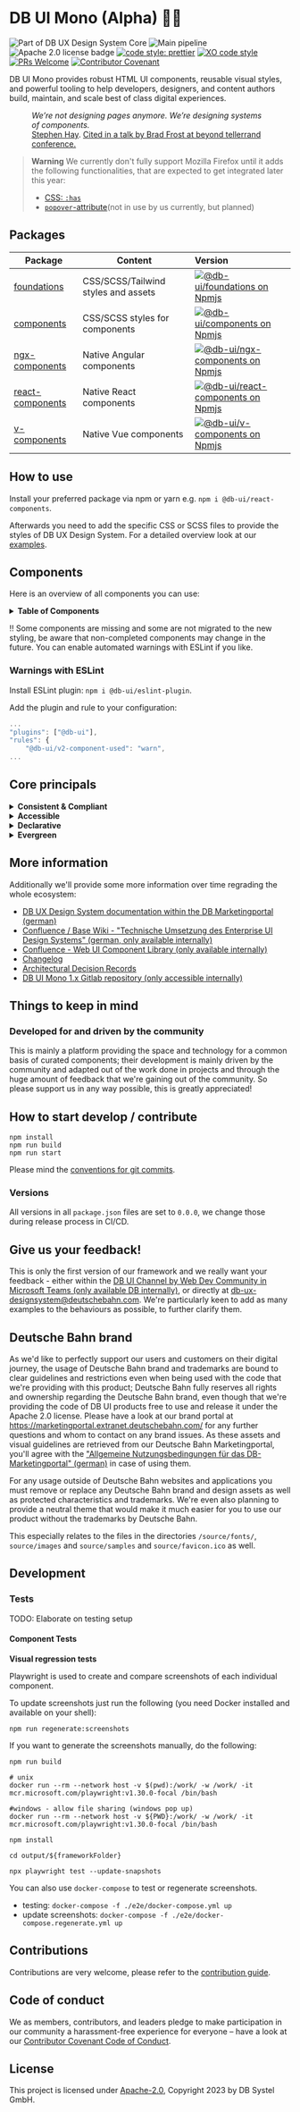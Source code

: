 <!-- markdownlint-configure-file { "MD013": false, "MD041":false } -->
<!-- markdownlint-disable MD033 MD010 -->

<img src="docs/images/header_image_0.guetzli.jpg" alt="" srcset="docs/images/header_image_0.guetzli.2x.jpg 2x, docs/images/header_image_0.guetzli.3x.jpg 3x"> <!-- width="830" height="276" //-->

# DB UI Mono (Alpha) 🚂💖

![Part of DB UX Design System Core](https://img.shields.io/badge/Part%20of-DB%20UX%20Design%20System%20Core-d7dce1.svg)
![Main pipeline](https://github.com/db-ui/mono/actions/workflows/default.yml/badge.svg)
![Apache 2.0 license badge](https://img.shields.io/badge/License-Apache_2.0-blue.svg)
[![code style: prettier](https://img.shields.io/badge/code_style-prettier-ff69b4.svg?style=flat-square)](https://github.com/prettier/prettier)
[![XO code style](https://img.shields.io/badge/code_style-XO-5ed9c7.svg)](https://github.com/xojs/xo)
[![PRs Welcome](https://img.shields.io/badge/PRs-welcome-brightgreen.svg?style=flat-square)](http://makeapullrequest.com)
[![Contributor Covenant](https://img.shields.io/badge/Contributor%20Covenant-2.0-4baaaa.svg)](CODE-OF-CONDUCT.md)

DB UI Mono provides robust HTML UI components, reusable visual styles, and powerful tooling to help developers,
designers, and content authors build, maintain, and scale best of class digital experiences.

<figure>
	<cite>We’re not designing pages anymore. We’re designing systems of components.</cite>
	<figcaption><a href="https://bradfrost.com/blog/post/bdconf-stephen-hay-presents-responsive-design-workflow/" target="_blank" rel="noopener noreferrer">Stephen Hay</a>. <a href="https://vimeo.com/67476280" title="Brad Frosts at beyond tellerrand conference regarding Atomic Design" target="_blank" rel="noopener noreferrer">Cited in a talk by Brad Frost at beyond tellerrand conference.</a></figcaption>
</figure>

> **Warning**
> We currently don't fully support Mozilla Firefox until it adds the following functionalities, that are expected to get integrated later this year:
>
> -   [CSS: `:has`](https://caniuse.com/css-has)
> -   [`popover`-attribute](https://caniuse.com/mdn-api_htmlinputelement_popovertargetaction)(not in use by us currently, but planned)

## Packages

| Package                             | Content                             | Version                                                                                                                                                                                                                                                                                  |
| ----------------------------------- | ----------------------------------- | :--------------------------------------------------------------------------------------------------------------------------------------------------------------------------------------------------------------------------------------------------------------------------------------- |
| [foundations](packages/foundations) | CSS/SCSS/Tailwind styles and assets | [![@db-ui/foundations on Npmjs](https://img.shields.io/badge/dynamic/json?url=https%3A%2F%2Fapi.github.com%2Frepos%2Fdb-ui%2Fmono%2Freleases%2Flatest&query=%24.tag_name&label=npm&color=ed1c24 "npm version")](https://npmjs.com/package/@db-ui/foundations "DB UI – on NPM")           |
| [components](packages/components)   | CSS/SCSS styles for components      | [![@db-ui/components on Npmjs](https://img.shields.io/badge/dynamic/json?url=https%3A%2F%2Fapi.github.com%2Frepos%2Fdb-ui%2Fmono%2Freleases%2Flatest&query=%24.tag_name&label=npm&color=ed1c24 "npm version")](https://npmjs.com/package/@db-ui/components "DB UI – on NPM")             |
| [ngx-components](output/angular)    | Native Angular components           | [![@db-ui/ngx-components on Npmjs](https://img.shields.io/badge/dynamic/json?url=https%3A%2F%2Fapi.github.com%2Frepos%2Fdb-ui%2Fmono%2Freleases%2Flatest&query=%24.tag_name&label=npm&color=ed1c24 "npm version")](https://npmjs.com/package/@db-ui/ngx-components "DB UI – on NPM")     |
| [react-components](output/react)    | Native React components             | [![@db-ui/react-components on Npmjs](https://img.shields.io/badge/dynamic/json?url=https%3A%2F%2Fapi.github.com%2Frepos%2Fdb-ui%2Fmono%2Freleases%2Flatest&query=%24.tag_name&label=npm&color=ed1c24 "npm version")](https://npmjs.com/package/@db-ui/react-components "DB UI – on NPM") |
| [v-components](output/vue/vue3)     | Native Vue components               | [![@db-ui/v-components on Npmjs](https://img.shields.io/badge/dynamic/json?url=https%3A%2F%2Fapi.github.com%2Frepos%2Fdb-ui%2Fmono%2Freleases%2Flatest&query=%24.tag_name&label=npm&color=ed1c24 "npm version")](https://npmjs.com/package/@db-ui/v-components "DB UI – on NPM")         |

## How to use

Install your preferred package via npm or yarn e.g. `npm i @db-ui/react-components`.

Afterwards you need to add the specific CSS or SCSS files to provide the styles of DB UX Design System.
For a detailed overview look at our [examples](https://github.com/db-ui/examples).

## Components

Here is an overview of all components you can use:

<details>
  <summary><strong>Table of Components</strong></summary>

| Name                                                                                          | Category          | Status | Planned for beta |
| --------------------------------------------------------------------------------------------- | ----------------- | :----: | :--------------: |
| [Accordion](https://db-ui.github.io/mono/review/main/components/alert/overview)               | 04 - Data-Display | Alpha  |        ✅        |
| [Alert](https://db-ui.github.io/mono/review/main/components/alert/overview)                   | 05 - Feedback     |  Beta  |        ✅        |
| Avatar                                                                                        | 04 - Data-Display |   ❌   |        ❌        |
| Backdrop                                                                                      | 06 - Utility      |   ❌   |        ✅        |
| [Badge](https://db-ui.github.io/mono/review/main/components/alert/overview)                   | 05 - Feedback     | Alpha  |        ✅        |
| Bottom-Navigation                                                                             | 02 - Action       |   ❌   |        ❌        |
| Breadcrumbs                                                                                   | 02 - Action       |   ❌   |        ✅        |
| [Brand](https://db-ui.github.io/mono/review/main/components/brand/overview)                   | 04 - Data-Display |  Beta  |        ✅        |
| [Button](https://db-ui.github.io/mono/review/main/components/button/overview)                 | 02 - Action       | Alpha  |        ✅        |
| Button-Group                                                                                  | 02 - Action       |   ❌   |        ❌        |
| [Card](https://db-ui.github.io/mono/review/main/components/card/overview)                     | 01 - Layout       | Alpha  |        ✅        |
| Carousel                                                                                      | 06 - Utility      |   ❌   |        ❌        |
| [Checkbox](https://db-ui.github.io/mono/review/main/components/checkbox/overview)             | 03 - Data-Input   | Alpha  |        ✅        |
| Combobox                                                                                      | 03 - Data-Input   |   ❌   |        ❌        |
| Container                                                                                     | 01 - Layout       |   ❌   |        ❌        |
| Date-Picker                                                                                   | 03 - Data-Input   |   ❌   |        ❌        |
| [Divider](https://db-ui.github.io/mono/review/main/components/divider/overview)               | 01 - Layout       | Alpha  |        ✅        |
| [Drawer](https://db-ui.github.io/mono/review/main/components/drawer/overview)                 | 01 - Layout       |  Beta  |        ✅        |
| Dropdown                                                                                      | 06 - Utility      |   ❌   |        ✅        |
| Floating-Button                                                                               | 02 - Action       |   ❌   |        ❌        |
| Footer                                                                                        | 01 - Layout       |   ❌   |        ✅        |
| Grid                                                                                          | 01 - Layout       |   ❌   |        ✅        |
| Header                                                                                        | 01 - Layout       |  Beta  |        ✅        |
| [Icons](https://db-ui.github.io/mono/review/main/components/icon/overview)                    | 04 - Data-Display |  Beta  |        ✅        |
| Image                                                                                         | 04 - Data-Display |   ❌   |        ✅        |
| Indicator                                                                                     | 04 - Data-Display |   ❌   |        ❌        |
| [Infotext](https://db-ui.github.io/mono/review/main/components/infotext/overview)             | 04 - Data-Display | Alpha  |        ✅        |
| [Input](https://db-ui.github.io/mono/review/main/components/input/overview)                   | 03 - Data-Input   | Alpha  |        ✅        |
| [Link](https://db-ui.github.io/mono/review/main/components/link/overview)                     | 02 - Action       | Alpha  |        ✅        |
| List-Item                                                                                     | 04 - Data-Display |   ❌   |        ✅        |
| Menu                                                                                          | 02 - Action       |   ❌   |        ✅        |
| Modal                                                                                         | 06 - Utility      |   ❌   |        ✅        |
| [NavigationItem](https://db-ui.github.io/mono/review/main/components/navigationitem/overview) | 05 - Navigation   |  Beta  |        ✅        |
| Notification                                                                                  | 05 - Feedback     |   ❌   |        ✅        |
| Numbers-Field                                                                                 | 03 - Data-Input   |   ❌   |        ❌        |
| Pagination                                                                                    | 02 - Action       |   ❌   |        ❌        |
| Popover                                                                                       | 06 - Utility      |   ❌   |        ❌        |
| Progress                                                                                      | 05 - Feedback     |   ❌   |        ❌        |
| [Radio](https://db-ui.github.io/mono/review/main/components/radio/overview)                   | 03 - Data-Input   | Alpha  |        ✅        |
| Rating                                                                                        | 03 - Data-Input   |   ❌   |        ❌        |
| [Section](https://db-ui.github.io/mono/review/main/components/section/overview)               | 01 - Layout       |  Beta  |        ✅        |
| [Select](https://db-ui.github.io/mono/review/main/components/select/overview)                 | 03 - Data-Input   |  Beta  |        ✅        |
| Skeleton                                                                                      | 05 - Feedback     |   ❌   |        ❌        |
| Slider                                                                                        | 03 - Data-Input   |   ❌   |        ❌        |
| Spinner                                                                                       | 05 - Feedback     |   ❌   |        ❌        |
| Stack/List                                                                                    | 06 - Utility      |   ❌   |        ✅        |
| Stepper                                                                                       | 02 - Action       |   ❌   |        ❌        |
| Switch                                                                                        | 02 - Action       |   ❌   |        ❌        |
| Table                                                                                         | 04 - Data-Display |   ❌   |        ❌        |
| [Tabs](https://db-ui.github.io/mono/review/main/components/tabs/overview)                     | 04 - Data-Display | Alpha  |        ❌        |
| [Tag](https://db-ui.github.io/mono/review/main/components/tag/overview)                       | 04 - Data-Display | Alpha  |        ✅        |
| Text                                                                                          | 04 - Data-Display |   ❌   |        ✅        |
| [Textarea](https://db-ui.github.io/mono/review/main/components/tag/overview)                  | 03 - Data-Input   | Alpha  |        ✅        |
| Timeline                                                                                      | 04 - Data-Display |   ❌   |        ❌        |
| Time-Picker                                                                                   | 03 - Data-Input   |   ❌   |        ❌        |
| Toggle-Button                                                                                 | 02 - Action       |   ❌   |        ❌        |
| Tooltip                                                                                       | 04 - Data-Display |   ❌   |        ❌        |
| Tree                                                                                          | 04 - Data-Display |   ❌   |        ❌        |
| Upload                                                                                        | 03 - Data-Input   |   ❌   |        ❌        |

</details>

‼ Some components are missing and some are not migrated to the new styling, be aware that non-completed components may change in the future. You can enable automated warnings with ESLint if you like.

### Warnings with ESLint

Install ESLint plugin: `npm i @db-ui/eslint-plugin`.

Add the plugin and rule to your configuration:

```js
...
"plugins": ["@db-ui"],
"rules": {
	"@db-ui/v2-component-used": "warn",
...
```

## Core principals

<details>
  <summary><strong>
	Consistent & Compliant
	</strong></summary>

DB UI Mono is part of [DB UX Design System Core](https://marketingportal.extranet.deutschebahn.com/marketingportal/Design-Anwendungen/DB-UX-Design-System/Design-fuer-Apps-Web/UI-Komponenten),
that are the guidelines for any Personenverkehr Customer and Deutsche Bahn Enterprise website and web applications.

</details>

<details>
  <summary><strong>Accessible</strong></summary>

DB UI Mono leverages semantic HTML, ARIA roles, states and properties to apply our styles wherever possible, thus
enforcing correct, accessible markup. And we're quality checking this in partnership with
the [Team Digital Accessibility](https://db.de/8pei5n).

</details>
<details>
  <summary><strong>Declarative</strong></summary>

DB UI Mono uses declarative selectors instead of visual helpers to ensure our HTML class names and structure are human
read- and understandable, lean, performant and so much easier to update.

</details>
<details>
  <summary><strong>Evergreen</strong></summary>

As [DB UX Design System](https://marketingportal.extranet.deutschebahn.com/marketingportal/Design-Anwendungen/DB-UX-Design-System/Design-fuer-Apps-Web/UI-Komponenten) evolves, so does DB UI
Mono, meaning apps only need to keep their DB UI Mono package updated to ensure the latest look and feel.

</details>

## More information

Additionally we'll provide some more information over time regrading the whole ecosystem:

-   [DB UX Design System documentation within the DB Marketingportal (german)](https://marketingportal.extranet.deutschebahn.com/marketingportal/Design-Anwendungen/DB-UX-Design-System/Design-fuer-Apps-Web/UI-Komponenten)
-   [Confluence / Base Wiki - "Technische Umsetzung des Enterprise UI Design Systems" (german, only available internally)](https://db.de/pu8moh)
-   [Confluence - Web UI Component Library (only available internally)](https://db.de/1tyr73)
-   [Changelog](https://github.com/db-ui/core/blob/main/CHANGELOG.md)
-   [Architectural Decision Records](https://github.com/db-ui/core/tree/main/docs/adr)
-   [DB UI Mono 1.x Gitlab repository (only accessible internally)](https://db.de/4cwtyn/)

## Things to keep in mind

### Developed for and driven by the community

This is mainly a platform providing the space and technology for a common basis of curated components; their development
is mainly driven by the community and adapted out of the work done in projects and through the huge amount of feedback
that we're gaining out of the community. So please support us in any way possible, this is greatly appreciated!

## How to start develop / contribute

```shell
npm install
npm run build
npm run start
```

Please mind the [conventions for git commits](/docs/conventions.adoc#user-content-git-commits-conventions).

### Versions

All versions in all `package.json` files are set to `0.0.0`, we change those during release process in CI/CD.

<!-- markdownlint-disable MD026 -->

## Give us your feedback!

<!-- markdownlint-disable MD026 -->

<!-- markdownlint-disable MD033 -->

This is only the first version of our framework and we really want your feedback - either within
the <a href="https://db.de/krnm74" target="_blank" rel="noopener noreferrer">DB UI Channel by Web Dev Community in
Microsoft Teams (only available DB internally)</a>, or directly
at [db-ux-designsystem@deutschebahn.com](mailto:db-ux-designsystem@deutschebahn.com). <!-- markdownlint-disable MD033 -->
We're particularly keen to add as many examples to the behaviours as possible, to further clarify them.

## Deutsche Bahn brand

As we'd like to perfectly support our users and customers on their digital journey, the usage of Deutsche Bahn brand and
trademarks are bound to clear guidelines and restrictions even when being used with the code that we're providing with
this product; Deutsche Bahn fully reserves all rights and ownership regarding the Deutsche Bahn brand, even though that
we're providing the code of DB UI products free to use and release it under the Apache 2.0 license.
Please have a look at our brand portal at <https://marketingportal.extranet.deutschebahn.com/> for any further questions
and whom to contact on any brand issues. As these assets and visual guidelines are retrieved from our Deutsche Bahn
Marketingportal, you'll agree with
the ["Allgemeine Nutzungsbedingungen für das DB-Marketingportal" (german)](https://marketingportal.extranet.deutschebahn.com/marketingportal/Nutzungsbedingungen-9702684#)
in case of using them.

For any usage outside of Deutsche Bahn websites and applications you must remove or replace any Deutsche Bahn brand and
design assets as well as protected characteristics and trademarks. We're even also planning to provide a neutral theme
that would make it much easier for you to use our product without the trademarks by Deutsche Bahn.

This especially relates to the files in the directories `/source/fonts/`, `source/images` and `source/samples`
and `source/favicon.ico` as well.

## Development

### Tests

TODO: Elaborate on testing setup

#### Component Tests

**Visual regression tests**

Playwright is used to create and compare screenshots of each individual component.

To update screenshots just run the following (you need Docker installed and available on your shell):

```shell
npm run regenerate:screenshots
```

If you want to generate the screenshots manually, do the following:

```shell
npm run build

# unix
docker run --rm --network host -v $(pwd):/work/ -w /work/ -it mcr.microsoft.com/playwright:v1.30.0-focal /bin/bash

#windows - allow file sharing (windows pop up)
docker run --rm --network host -v ${PWD}:/work/ -w /work/ -it mcr.microsoft.com/playwright:v1.30.0-focal /bin/bash

npm install

cd output/${frameworkFolder}

npx playwright test --update-snapshots
```

You can also use `docker-compose` to test or regenerate screenshots.

-   testing: `docker-compose -f ./e2e/docker-compose.yml up`
-   update screenshots: `docker-compose -f ./e2e/docker-compose.regenerate.yml up`

## Contributions

Contributions are very welcome, please refer to the [contribution guide](CONTRIBUTING.md).

## Code of conduct

We as members, contributors, and leaders pledge to make participation in our
community a harassment-free experience for everyone – have a look at
our [Contributor Covenant Code of Conduct](CODE-OF-CONDUCT.md).

## License

This project is licensed under [Apache-2.0](LICENSE), Copyright 2023 by DB Systel GmbH.
